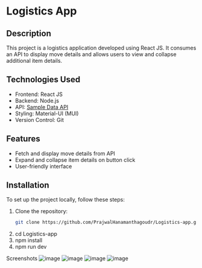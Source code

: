 # Logistics App

## Description
This project is a logistics application developed using React JS. It consumes an API to display move details and allows users to view and collapse additional item details.

## Technologies Used
- Frontend: React JS
- Backend: Node.js 
- API: [Sample Data API](http://test.api.boxigo.in/sample-data/)
- Styling: Material-UI (MUI)
- Version Control: Git

## Features
- Fetch and display move details from API
- Expand and collapse item details on button click
- User-friendly interface

## Installation
To set up the project locally, follow these steps:

1. Clone the repository:
   ```bash
   git clone https://github.com/PrajwalHanamanthagoudr/Logistics-app.git
2. cd Logistics-app
3. npm install
4. npm run dev

Screenshots
![image](https://github.com/user-attachments/assets/991733ce-22cb-44cb-ada4-cf5743bffdac)
![image](https://github.com/user-attachments/assets/13933d79-f0a1-4ab3-a8b1-589ed744f44d)
![image](https://github.com/user-attachments/assets/e6065912-e5f6-416e-af29-d7ffad739717)
![image](https://github.com/user-attachments/assets/a5c534a2-cb3e-4d2d-8853-a48681236f23)



   
